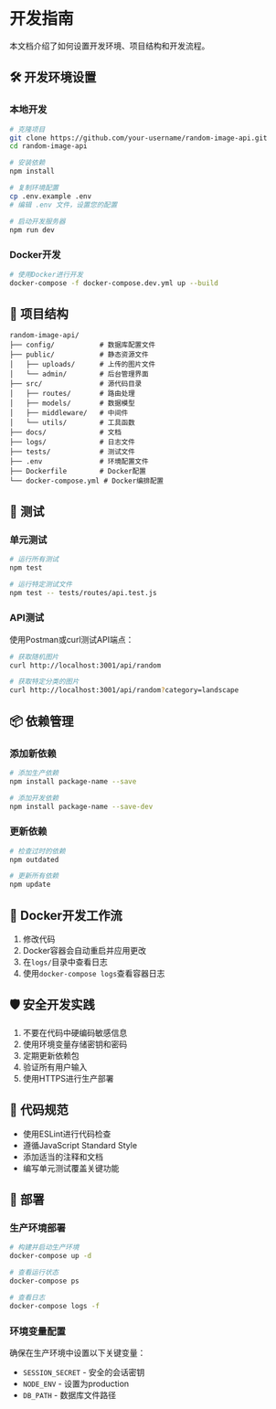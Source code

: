 # 开发指南

本文档介绍了如何设置开发环境、项目结构和开发流程。

## 🛠️ 开发环境设置

### 本地开发

```bash
# 克隆项目
git clone https://github.com/your-username/random-image-api.git
cd random-image-api

# 安装依赖
npm install

# 复制环境配置
cp .env.example .env
# 编辑 .env 文件，设置您的配置

# 启动开发服务器
npm run dev
```

### Docker开发

```bash
# 使用Docker进行开发
docker-compose -f docker-compose.dev.yml up --build
```

## 📁 项目结构

```
random-image-api/
├── config/           # 数据库配置文件
├── public/           # 静态资源文件
│   ├── uploads/      # 上传的图片文件
│   └── admin/        # 后台管理界面
├── src/              # 源代码目录
│   ├── routes/       # 路由处理
│   ├── models/       # 数据模型
│   ├── middleware/   # 中间件
│   └── utils/        # 工具函数
├── docs/             # 文档
├── logs/             # 日志文件
├── tests/            # 测试文件
├── .env              # 环境配置文件
├── Dockerfile        # Docker配置
└── docker-compose.yml # Docker编排配置
```

## 🧪 测试

### 单元测试

```bash
# 运行所有测试
npm test

# 运行特定测试文件
npm test -- tests/routes/api.test.js
```

### API测试

使用Postman或curl测试API端点：

```bash
# 获取随机图片
curl http://localhost:3001/api/random

# 获取特定分类的图片
curl http://localhost:3001/api/random?category=landscape
```

## 📦 依赖管理

### 添加新依赖

```bash
# 添加生产依赖
npm install package-name --save

# 添加开发依赖
npm install package-name --save-dev
```

### 更新依赖

```bash
# 检查过时的依赖
npm outdated

# 更新所有依赖
npm update
```

## 🐳 Docker开发工作流

1. 修改代码
2. Docker容器会自动重启并应用更改
3. 在`logs/`目录中查看日志
4. 使用`docker-compose logs`查看容器日志

## 🛡️ 安全开发实践

1. 不要在代码中硬编码敏感信息
2. 使用环境变量存储密钥和密码
3. 定期更新依赖包
4. 验证所有用户输入
5. 使用HTTPS进行生产部署

## 📝 代码规范

- 使用ESLint进行代码检查
- 遵循JavaScript Standard Style
- 添加适当的注释和文档
- 编写单元测试覆盖关键功能

## 🚀 部署

### 生产环境部署

```bash
# 构建并启动生产环境
docker-compose up -d

# 查看运行状态
docker-compose ps

# 查看日志
docker-compose logs -f
```

### 环境变量配置

确保在生产环境中设置以下关键变量：
- `SESSION_SECRET` - 安全的会话密钥
- `NODE_ENV` - 设置为production
- `DB_PATH` - 数据库文件路径